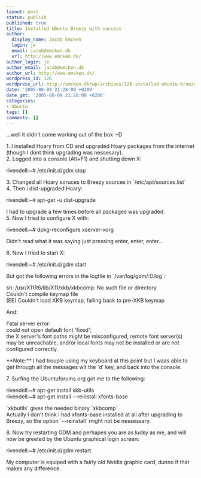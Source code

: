 ```yaml
---
layout: post
status: publish
published: true
title: Installed Ubuntu Breezy with success
author:
  display_name: Jacob Emcken
  login: je
  email: jacob@emcken.dk
  url: http://www.emcken.dk/
author_login: je
author_email: jacob@emcken.dk
author_url: http://www.emcken.dk/
wordpress_id: 126
wordpress_url: http://emcken.dk/wp/archives/126-installed-ubuntu-breezy-with-success.html
date: '2005-08-09 21:28:00 +0200'
date_gmt: '2005-08-09 21:28:00 +0200'
categories:
- Ubuntu
tags: []
comments: []
---
```

<p>...well it didn't come working out of the box :-D</p>
<p>1.  I installed Hoary from CD and upgraded Hoary packages from the internet (though I dont think upgrading was nessesary).<br />
2.  Logged into a console (Alt+F1) and shutting down X:</p>
<p>        rivendell:~# &#47;etc&#47;init.d&#47;gdm stop</p>
<p>3.  Changed all Hoary soruces to Breezy sources in `&#47;etc&#47;apt&#47;sources.list`<br />
4.  Then i dist-upgraded Hoary:</p>
<p>        rivendell:~# apt-get -u dist-upgrade</p>
<p>    I had to upgrade a few times before all packages was upgraded.<br />
5.  Now I tried to configure X with:</p>
<p>        rivendell:~# dpkg-reconfigure xserver-xorg</p>
<p>    Didn't read what it was saying just pressing enter, enter, enter...</p>
<p>6.  Now I tried to start X:</p>
<p>        rivendell:~# &#47;etc&#47;init.d&#47;gdm start</p>
<p>    But got the following errors in the logfile in `&#47;var&#47;log&#47;gdm&#47;:0.log`:</p>
<p>        sh: &#47;usr&#47;X11R6&#47;lib&#47;X11&#47;xkb&#47;xkbcomp: No such file or directory<br />
        Couldn't compile keymap file<br />
        (EE) Couldn't load XKB keymap, falling back to pre-XKB keymap</p>
<p>    And:</p>
<p>        Fatal server error:<br />
        could not open default font 'fixed';<br />
        the X server's font paths might be misconfigured, remote font server(s)<br />
        may be unreachable, and&#47;or local fonts may not be installed or are not<br />
        configured correctly.</p>
<p>    **Note:** I had trouple using my keyboard at this point but I waas able to get through all the messages wit the 'd' key, and back into the console.</p>
<p>7.  Surfing the Ubuntuforums.org got me to the following:</p>
<p>        rivendell:~# apt-get install xkb-utils<br />
        rivendell:~# apt-get install --reinstall xfonts-base</p>
<p>    `xkbutils` gives the needed binary `xkbcomp`.<br />
    Actually I don't think I had xfonts-base installed at all after upgrading to Breezy, so the option `--reinstall` might not be nessessary.</p>
<p>8.  Now try restarting GDM and perhapes you are as lucky as me, and will now be greeted by the Ubuntu graphical login screen:</p>
<p>        rivendell:~# &#47;etc&#47;init.d&#47;gdm restart</p>
<p>My computer is equiped with a fairly old Nvidia graphic card, dunno if that makes any difference.</p>
